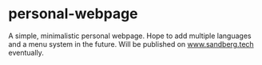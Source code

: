 # personal-webpage
A simple, minimalistic personal webpage. 
Hope to add multiple languages and a menu system in the future. 
Will be published on www.sandberg.tech eventually. 
